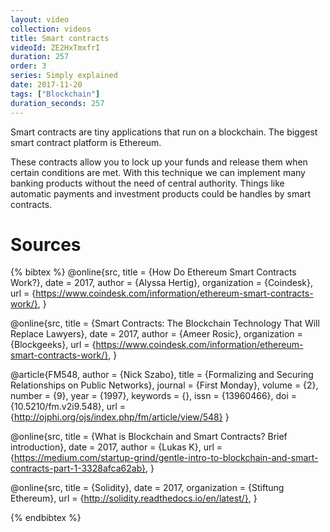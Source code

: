 ```yaml
---
layout: video
collection: videos
title: Smart contracts
videoId: ZE2HxTmxfrI
duration: 257
order: 3
series: Simply explained
date: 2017-11-20
tags: ["Blockchain"]
duration_seconds: 257
---
```


Smart contracts are tiny applications that run on a blockchain. The biggest smart contract platform is Ethereum.

These contracts allow you to lock up your funds and release them when certain conditions are met. With this technique we can implement many banking products without the need of central authority. Things like automatic payments and investment products could be handles by smart contracts.

# Sources

{% bibtex %}
@online{src,
    title = {How Do Ethereum Smart Contracts Work?},
    date = 2017,
    author = {Alyssa Hertig},
    organization = {Coindesk},
    url = {https://www.coindesk.com/information/ethereum-smart-contracts-work/},
}

@online{src,
    title = {Smart Contracts: The Blockchain Technology That Will Replace Lawyers},
    date = 2017,
    author = {Ameer Rosic},
    organization = {Blockgeeks},
    url = {https://www.coindesk.com/information/ethereum-smart-contracts-work/},
}

@article{FM548,
    author = {Nick Szabo},
    title = {Formalizing and Securing Relationships on Public Networks},
    journal = {First Monday},
    volume = {2},
    number = {9},
    year = {1997},
    keywords = {},
    issn = {13960466},
    doi = {10.5210/fm.v2i9.548},
    url = {http://ojphi.org/ojs/index.php/fm/article/view/548}
}

@online{src,
    title = {What is Blockchain and Smart Contracts? Brief introduction},
    date = 2017,
    author = {Lukas K},
    url = {https://medium.com/startup-grind/gentle-intro-to-blockchain-and-smart-contracts-part-1-3328afca62ab},
}

@online{src,
    title = {Solidity},
    date = 2017,
    organization = {Stiftung Ethereum},
    url = {http://solidity.readthedocs.io/en/latest/},
}


{% endbibtex %}